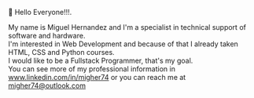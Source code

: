 👋 Hello Everyone!!!.

My name is Miguel Hernandez and I'm a specialist in technical support of software and hardware.  
I'm interested in Web Development and because of that I already taken HTML, CSS and Python courses.  
I would like to be a Fullstack Programmer, that's my goal.  
You can see more of my professional information in www.linkedin.com/in/migher74 or you can reach me at migher74@outlook.com
